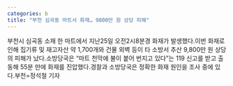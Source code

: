 ```yaml
---
categories: b
title: "부천 심곡동 마트서 화재… 9800만 원 상당 피해"
---
```

부천시 심곡동 소재 한 마트에서 지난25일 오전2시8분경 화재가 발생했다.이번 화재로 인해 집기류 및 재고자산 약 1,700개와 건물 외벽 등이 타 소방서 추산 9,800만 원 상당의 피해가 났다.소방당국은 “마트 천막에 불이 붙어 번지고 있다”는 119 신고를 받고 출동해 55분 만에 화재를 진압했다.경찰과 소방당국은 정확한 화재 원인을 조사 중에 있다.부천=정석철 기자